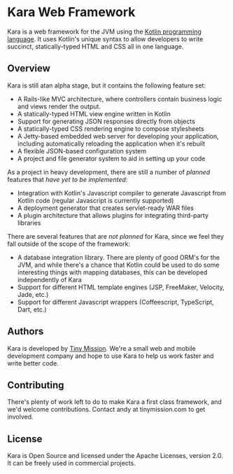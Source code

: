 # Kara Web Framework

Kara is a web framework for the JVM using the [Kotlin programming language](http://confluence.jetbrains.net/display/Kotlin/Welcome).  It uses Kotlin's unique syntax to allow developers to write succinct, statically-typed HTML and CSS all in one language.

## Overview

Kara is still atan alpha stage, but it contains the following feature set:

* A Rails-like MVC architecture, where controllers contain business logic and views render the output.
* A statically-typed HTML view engine written in Kotlin
* Support for generating JSON responses directly from objects
* A statically-typed CSS rendering engine to compose stylesheets
* A Jetty-based embedded web server for developing your application, including automatically reloading the application when it's rebuilt
* A flexible JSON-based configuration system
* A project and file generator system to aid in setting up your code

As a project in heavy development, there are still a number of *planned* features that *have yet to be implemented*:

* Integration with Kotlin's Javascript compiler to generate Javascript from Kotlin code (regular Javascript is currently supported)
* A deployment generator that creates servlet-ready WAR files
* A plugin architecture that allows plugins for integrating third-party libraries

There are several features that are *not planned* for Kara, since we feel they fall outside of the scope of the framework:

* A database integration library. There are plenty of good ORM's for the JVM, and while there's a chance that Kotlin could be used to do some interesting things with mapping databases, this can be developed independently of Kara
* Support for different HTML template engines (JSP, FreeMaker, Velocity, Jade, etc.)
* Support for different Javascript wrappers (Coffeescript, TypeScript, Dart, etc.)


## Authors

Kara is developed by [Tiny Mission](http://tinymission.com). We're a small web and mobile development company and hope to use Kara to help us work faster and write better code.


## Contributing

There's plenty of work left to do to make Kara a first class framework, and we'd welcome contributions. Contact andy at tinymission.com to get involved.


## License

Kara is Open Source and licensed under the Apache Licenses, version 2.0. It can be freely used in commercial projects.
